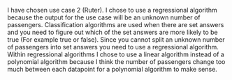 I have chosen use case 2 (Ruter). I chose to use a regressional algorithm because the output for the use case will be an unknown number of passengers. Classification algorithms are used when there are set answers and you need to figure out which of the set answers are more likely to be true (For example true or false). Since you cannot split an unknown number of passengers into set answers you need to use a regressional algorithm. Within regressional algorithms I chose to use a linear algorithm instead of a polynomial algorithm because I think the number of passengers change too much between each datapoint for a polynomial algorithm to make sense.
